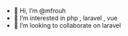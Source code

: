 - 👋 Hi, I’m @mfrouh
- 👀 I’m interested in php , laravel , vue
- 💞️ I’m looking to collaborate on laravel

<!---
mfrouh/mfrouh is a ✨ special ✨ repository because its `README.md` (this file) appears on your GitHub profile.
You can click the Preview link to take a look at your changes.
--->
